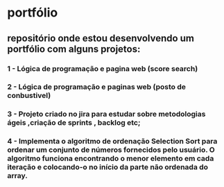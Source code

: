 # portfólio
## repositório onde estou desenvolvendo um portfólio com alguns projetos:
### 1 - Lógica de programação e pagina web (score search)
### 2 - Lógica de programação e paginas web (posto de conbustivel)
### 3 - Projeto criado no jira para estudar sobre metodologias ágeis ,criação de sprints , backlog etc;
### 4 - Implementa o algoritmo de ordenação Selection Sort para ordenar um conjunto de números fornecidos pelo usuário. O algoritmo funciona encontrando o menor elemento em cada iteração e colocando-o no início da parte não ordenada do array.
